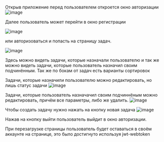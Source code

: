 Открыв приложение перед пользователем откроется окно авторизации
![image](https://github.com/VVinland/TODO_List/assets/114589631/bda6189f-b80c-40a8-a9f0-5df33030a65b)

Далее пользователь может перейти в окно регистрации 

![image](https://github.com/VVinland/TODO_List/assets/114589631/569122af-cc74-41cb-b52d-a8165ce107b0)

или авторизоваться и попасть на страницу задач.

![image](https://github.com/VVinland/TODO_List/assets/114589631/04a3192c-e753-4b6e-ad84-e208b5cb96de)

Здесь можно видеть задачи, которые назначали пользователю и так же можно видеть задачи, которые пользователь назначил своим подчинённым.
Так же по бокам от задач есть варианты сортировок

Задачи, которые назначили пользователю можно редактировать, но лишь статус задачи 
![image](https://github.com/VVinland/TODO_List/assets/114589631/a37238f2-f91d-4c7a-9860-bdb4003da3b2)

Задачи, которые пользователь назначачил своим подчиннёным можно редактировать, причём все параметры, либо же удалить.
![image](https://github.com/VVinland/TODO_List/assets/114589631/5af5108e-ca10-43fe-bce5-f5eb4393556b)

Чтобы создать задачу нужно нажать на кнопку новая задача 
![image](https://github.com/VVinland/TODO_List/assets/114589631/1701a994-7ac6-4513-9a51-6c7b02641453)

Нажав на кнопку выйти пользователь выйдит в окно авторизации.

При перезагрузке страницы пользователь будет оставаться в своём аккаунте на странице, это было достигнуто используя jwt-webtoken






